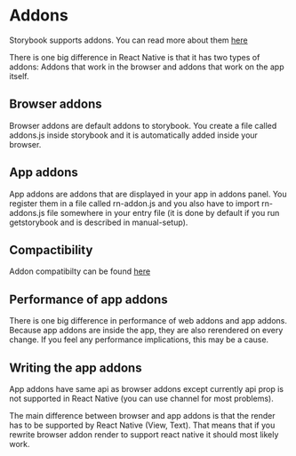 # Addons

Storybook supports addons. You can read more about them [here](https://storybook.js.org/addons/introduction/)

There is one big difference in React Native is that it has two types of addons: Addons that work in the browser
and addons that work on the app itself.

## Browser addons
Browser addons are default addons to storybook. You create a file called addons.js inside storybook and it is automatically
added inside your browser.

## App addons
App addons are addons that are displayed in your app in addons panel. You register them in a file called rn-addon.js and you also
have to import rn-addons.js file somewhere in your entry file (it is done by default if you run getstorybook and is described in manual-setup).

## Compactibility
Addon compatibilty can be found [here](https://github.com/storybooks/storybook/blob/master/ADDONS_SUPPORT.md)

## Performance of app addons
There is one big difference in performance of web addons and app addons. Because app addons are inside the app, they are
also rerendered on every change. If you feel any performance implications, this may be a cause.
 
## Writing the app addons
App addons have same api as browser addons except currently api prop is not supported in React Native (you can use channel for most problems).  

The main difference between browser and app addons is that the render has to be supported by React Native (View, Text).
That means that if you rewrite browser addon render to support react native it should most likely work.
